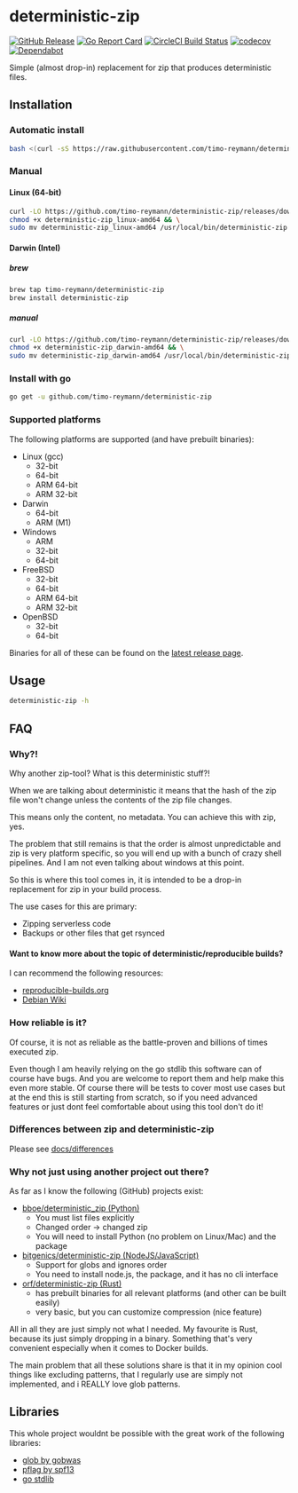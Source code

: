 deterministic-zip
===
[![GitHub Release](https://img.shields.io/github/v/release/timo-reymann/deterministic-zip?label=version)](https://github.com/timo-reymann/deterministic-zip/releases/latest)
[![Go Report Card](https://goreportcard.com/badge/github.com/timo-reymann/deterministic-zip)](https://goreportcard.com/report/github.com/timo-reymann/deterministic-zip)
[![CircleCI Build Status](https://circleci.com/gh/timo-reymann/deterministic-zip.svg?style=shield)](https://app.circleci.com/pipelines/github/timo-reymann/deterministic-zip)
[![codecov](https://codecov.io/gh/timo-reymann/deterministic-zip/branch/main/graph/badge.svg?token=6O7X0VO5L6)](https://codecov.io/gh/timo-reymann/deterministic-zip)
[![Dependabot](https://badgen.net/badge/Dependabot/enabled/green?icon=dependabot)](https://dependabot.com/)

Simple (almost drop-in) replacement for zip that produces deterministic files.

## Installation

### Automatic install

```bash
bash <(curl -sS https://raw.githubusercontent.com/timo-reymann/deterministic-zip/main/installer)
```

### Manual

#### Linux (64-bit)

```bash
curl -LO https://github.com/timo-reymann/deterministic-zip/releases/download/$(curl -Lso /dev/null -w %{url_effective} https://github.com/timo-reymann/deterministic-zip/releases/latest | grep -o '[^/]*$')/deterministic-zip_linux-amd64 && \
chmod +x deterministic-zip_linux-amd64 && \
sudo mv deterministic-zip_linux-amd64 /usr/local/bin/deterministic-zip
```

#### Darwin (Intel)

##### brew

```bash
brew tap timo-reymann/deterministic-zip
brew install deterministic-zip
```

##### manual

```bash
curl -LO https://github.com/timo-reymann/deterministic-zip/releases/download/$(curl -Lso /dev/null -w %{url_effective} https://github.com/timo-reymann/deterministic-zip/releases/latest | grep -o '[^/]*$')/deterministic-zip_darwin-amd64 && \
chmod +x deterministic-zip_darwin-amd64 && \
sudo mv deterministic-zip_darwin-amd64 /usr/local/bin/deterministic-zip
```

### Install with go

```bash
go get -u github.com/timo-reymann/deterministic-zip
```

### Supported platforms

The following platforms are supported (and have prebuilt binaries):

- Linux (gcc)
    - 32-bit
    - 64-bit
    - ARM 64-bit
    - ARM 32-bit
- Darwin
    - 64-bit
    - ARM (M1)
- Windows
    - ARM
    - 32-bit
    - 64-bit
- FreeBSD
  - 32-bit
  - 64-bit
  - ARM 64-bit
  - ARM 32-bit
- OpenBSD
  - 32-bit
  - 64-bit

Binaries for all of these can be found on
the [latest release page](https://github.com/timo-reymann/deterministic-zip/releases/latest).

## Usage

```sh
deterministic-zip -h
```

## FAQ

### Why?!

Why another zip-tool? What is this deterministic stuff?!

When we are talking about deterministic it means that the hash of the zip file won't change unless the contents of the
zip file changes.

This means only the content, no metadata. You can achieve this with zip, yes.

The problem that still remains is that the order is almost unpredictable and zip is very platform specific, so you will
end up with a bunch of crazy shell pipelines. And I am not even talking about windows at this point.

So this is where this tool comes in, it is intended to be a drop-in replacement for zip in your build process.

The use cases for this are primary:

- Zipping serverless code
- Backups or other files that get rsynced

#### Want to know more about the topic of deterministic/reproducible builds?

I can recommend the following resources:

- [reproducible-builds.org](https://reproducible-builds.org/)
- [Debian Wiki](https://wiki.debian.org/ReproducibleBuilds/About)

### How reliable is it?

Of course, it is not as reliable as the battle-proven and billions of times executed zip.

Even though I am heavily relying on the go stdlib this software can of course have bugs. And you are welcome to report
them and help make this even more stable. Of course there will be tests to cover most use cases but at the end this is
still starting from scratch, so if you need advanced features or just dont feel comfortable about using this tool don't
do it!

### Differences between zip and deterministic-zip

Please see [docs/differences](./docs/differences)

### Why not just using another project out there?

As far as I know the following (GitHub) projects exist:

- [bboe/deterministic_zip (Python)](https://github.com/bboe/deterministic_zip)
    - You must list files explicitly
    - Changed order -> changed zip
    - You will need to install Python (no problem on Linux/Mac) and the package
- [bitgenics/deterministic-zip (NodeJS/JavaScript)](https://github.com/bitgenics/deterministic-zip#readme)
    - Support for globs and ignores order
    - You need to install node.js, the package, and it has no cli interface
- [orf/deterministic-zip (Rust)](https://github.com/orf/deterministic-zip)
    - has prebuilt binaries for all relevant platforms (and other can be built easily)
    - very basic, but you can customize compression (nice feature)

All in all they are just simply not what I needed. My favourite is Rust, because its just simply dropping in a binary.
Something that's very convenient especially when it comes to Docker builds.

The main problem that all these solutions share is that it in my opinion cool things like excluding patterns, that I
regularly use are simply not implemented, and i REALLY love glob patterns.


## Libraries

This whole project wouldnt be possible with the great work of the
following libraries:

- [glob by gobwas](https://github.com/gobwas/glob)
- [pflag by spf13](https://github.com/spf13/pflag)
- [go stdlib](https://github.com/golang/go)

